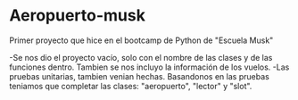# Aeropuerto-musk
Primer proyecto que hice en el bootcamp de Python de "Escuela Musk"

-Se nos dio el proyecto vacío, solo con el nombre de las clases y de las funciones dentro. Tambien se nos incluyo la información de los vuelos. 
-Las pruebas unitarias, tambien venian hechas. Basandonos en las pruebas teniamos que completar las clases: "aeropuerto", "lector" y "slot".
